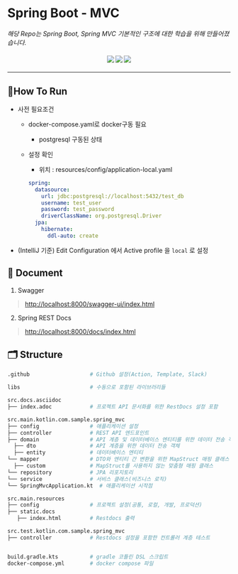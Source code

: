 <h1>Spring Boot - MVC </h1>
<i align="center">해당 Repo는 Spring Boot, Spring MVC 기본적인 구조에 대한 학습을 위해 만들어졌습니다.</i>

<h4 align="center">
  <img src="https://img.shields.io/badge/Kotlin-7F52FF?style=flat-square&logo=Kotlin&logoColor=white" />
  <img src="https://img.shields.io/badge/SpringBoot-6DB33F?style=flat-square&logo=Spring Boot&logoColor=white" />
  <img src="https://img.shields.io/badge/PostgreSQL-4169E1?style=flat-square&logo=PostgreSQL&logoColor=white" />
</h4>

---

## 🏃How To Run
- 사전 필요조건
    - docker-compose.yaml로 docker구동 필요
        - postgresql 구동된 상태
    - 설정 확인
        - 위치 : resources/config/application-local.yaml

        ```yaml
        spring:
          datasource:
            url: jdbc:postgresql://localhost:5432/test_db
            username: test_user
            password: test_password
            driverClassName: org.postgresql.Driver
          jpa:
            hibernate:
              ddl-auto: create
        ```
- (IntelliJ 기준) Edit Configuration 에서 Active profile 을 `local` 로 설정

## 📄 **Document**

1. Swagger
> [http://localhost:8000/swagger-ui/index.html](http://localhost:8000/swagger-ui/index.html)

2. Spring REST Docs
> [http://localhost:8000/docs/index.html](http://localhost:8000/docs/index.html)


## 🗂️ **Structure**
```bash
.github                   # Github 설정(Action, Template, Slack)

libs                      # 수동으로 포함된 라이브러리들

src.docs.asciidoc
├── index.adoc            # 프로젝트 API 문서화를 위한 RestDocs 설정 포함

src.main.kotlin.com.sample.spring_mvc
├── config                # 애플리케이션 설정
├── controller            # REST API 엔드포인트
├── domain                # API 계층 및 데이터베이스 엔티티를 위한 데이터 전송 객체
  ├── dto                 # API 계층을 위한 데이터 전송 객체
  ├── entity              # 데이터베이스 엔티티
└── mapper                # DTO와 엔티티 간 변환을 위한 MapStruct 매핑 클래스
  ├── custom              # MapStruct를 사용하지 않는 맞춤형 매핑 클래스
└── repository            # JPA 리포지토리
└── service               # 서비스 클래스(비즈니스 로직)
└── SpringMvcApplication.kt  # 애플리케이션 시작점

src.main.resources
├── config                # 프로젝트 설정(공통, 로컬, 개발, 프로덕션)
├── static.docs
   ├── index.html         # Restdocs 출력

src.test.kotlin.com.sample.spring_mvc
├── controller            # Restdocs 설정을 포함한 컨트롤러 계층 테스트


build.gradle.kts          # gradle 코틀린 DSL 스크립트
docker-compose.yml        # docker compose 파일
```

